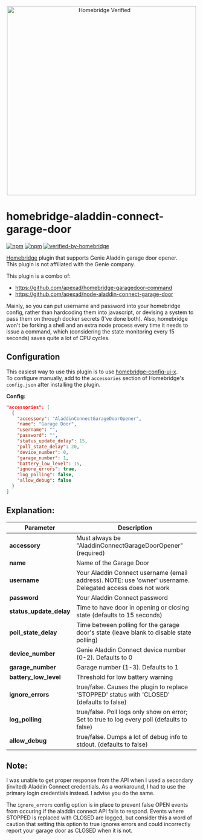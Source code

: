 <p align="center">
  <a href="https://github.com/homebridge/homebridge/wiki/Verified-Plugins#verified-plugins"><img alt="Homebridge Verified" src="https://raw.githubusercontent.com/iAnatoly/homebridge-aladdin-connect-garage-door/master/branding/homebridge_genie_aladdin_connect_plugin_logo.png" width="500px"></a>
</p>

# homebridge-aladdin-connect-garage-door
[![npm](https://badgen.net/npm/v/homebridge-aladdin-connect-garage-door)](https://www.npmjs.com/package/homebridge-aladdin-connect-garage-door)
[![npm](https://badgen.net/npm/dt/homebridge-aladdin-connect-garage-door)](https://www.npmjs.com/package/homebridge-aladdin-connect-garage-door)
[![verified-by-homebridge](https://badgen.net/badge/homebridge/verified/purple)](https://github.com/homebridge/homebridge/wiki/Verified-Plugins)

[Homebridge](https://github.com/homebridge/homebridge) plugin that supports Genie Aladdin garage door opener.  
This plugin is not affiliated with the Genie company.

This plugin is a combo of:
- https://github.com/apexad/homebridge-garagedoor-command
- https://github.com/apexad/node-aladdin-connect-garage-door

Mainly, so you can put username and password into your homebridge config, rather than hardcoding them into javascript, or devising a system to pass them on through docker secrets (I've done both). Also, homebridge won't be forking a shell and an extra node process every time it needs to issue a command, which (considering the state monitoring every 15 seconds) saves quite a lot of CPU cycles. 

## Configuration
This easiest way to use this plugin is to use [homebridge-config-ui-x](https://www.npmjs.com/package/homebridge-config-ui-x).  
To configure manually, add to the `accessories` section of Homebridge's `config.json` after installing the plugin.

**Config:**
```json
"accessories": [
  {
    "accessory": "AladdinConnectGarageDoorOpener",
    "name": "Garage Door",
    "username": "",
    "password": "",
    "status_update_delay": 15,
    "poll_state_delay": 20,
    "device_number": 0,
    "garage_number": 1,
    "battery_low_level": 15,
    "ignore_errors": true,
    "log_polling": false,
    "allow_debug": false
  }
]

```
## Explanation:

Parameter               | Description
------------------------|------------
**accessory**           | Must always be "AladdinConnectGarageDoorOpener" (required)
**name**                | Name of the Garage Door
**username**            | Your Aladdin Connect username (email address). NOTE: use 'owner' username. Delegated access does not work
**password**            | Your Aladdin Connect password
**status_update_delay** | Time to have door in opening or closing state (defaults to 15 seconds)
**poll_state_delay**    | Time between polling for the garage door's state (leave blank to disable state polling)
**device_number**	| Genie Aladdin Connect device number (0-2). Defaults to 0
**garage_number**	| Garage number (1-3). Defaults to 1
**battery_low_level**	| Threshold for low battery warning
**ignore_errors**	| true/false. Causes the plugin to replace 'STOPPED' status with 'CLOSED' (defaults to false)
**log_polling**         | true/false. Poll logs only show on error; Set to true to log every poll (defaults to false)
**allow_debug**         | true/false. Dumps a lot of debug info to stdout. (defaults to false)

## Note:

I was unable to get proper response from the API when I used a secondary (invited) Aladdin Connect credentials. As a workaround, I had to use the primary login credentials instead. I advise you do the same.

The `ignore_errors` config option is in place to prevent false OPEN events from occuring if the aladdin connect API fails to respond. Events where STOPPED is replaced with CLOSED are logged, but consider this a word of caution that setting this option to true ignores errors and could incorrectly report your garage door as CLOSED when it is not.

